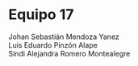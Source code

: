 # Equipo 17

Johan Sebastián Mendoza Yanez  
Luis Eduardo Pinzón Alape  
Sindi Alejandra Romero Montealegre  

